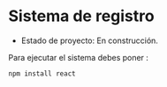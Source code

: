 <h1>Sistema de registro</h1>

- Estado de proyecto: En construcción.

Para ejecutar el sistema debes poner :

```npm install react```
